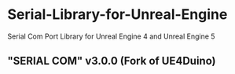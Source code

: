 # Serial-Library-for-Unreal-Engine
Serial Com Port Library for Unreal Engine 4 and Unreal Engine 5
## "SERIAL COM" v3.0.0 (Fork of UE4Duino)
